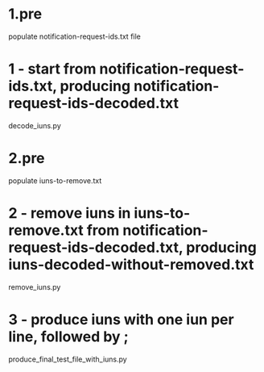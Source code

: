 # 1.pre
populate notification-request-ids.txt file

# 1 - start from notification-request-ids.txt, producing notification-request-ids-decoded.txt
decode_iuns.py

# 2.pre
populate iuns-to-remove.txt

# 2 - remove iuns in iuns-to-remove.txt from notification-request-ids-decoded.txt, producing iuns-decoded-without-removed.txt
remove_iuns.py

# 3 - produce iuns with one iun per line, followed by ;
produce_final_test_file_with_iuns.py